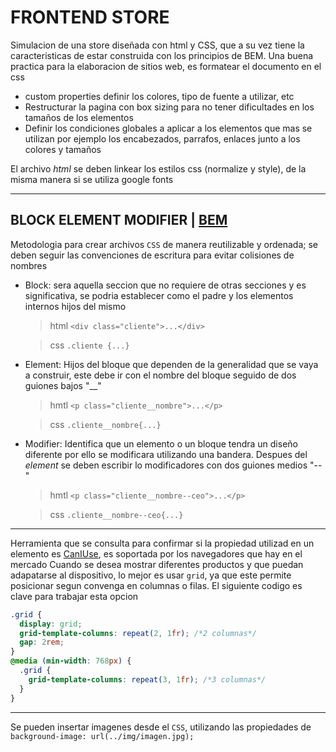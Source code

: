 # FRONTEND STORE

Simulacion de una store diseñada con html y CSS, que a su vez tiene la caracteristicas de estar construida con los principios de BEM.
Una buena practica para la elaboracion de sitios web, es formatear el documento en el css

- custom properties definir los colores, tipo de fuente a utilizar, etc
- Restructurar la pagina con box sizing para no tener dificultades en los tamaños de los elementos
- Definir los condiciones globales a aplicar a los elementos que mas se utilizan por ejemplo los encabezados, parrafos, enlaces junto a los colores y tamaños

El archivo _html_ se deben linkear los estilos css (normalize y style), de la misma manera si se utiliza google fonts

---

## BLOCK ELEMENT MODIFIER | [BEM](https://getbem.com/ 'sitio web oficial')

Metodologia para crear archivos `CSS` de manera reutilizable y ordenada; se deben seguir las convenciones de escritura para evitar colisiones de nombres

- Block: sera aquella seccion que no requiere de otras secciones y es significativa, se podria establecer como el padre y los elementos internos hijos del mismo

  > html `<div class="cliente">...</div>`

  > css `.cliente {...}`

- Element: Hijos del bloque que dependen de la generalidad que se vaya a construir, este debe ir con el nombre del bloque seguido de dos guiones bajos "\_\_"

  > hmtl `<p class="cliente__nombre">...</p>`

  > css `.cliente__nombre{...}`

- Modifier: Identifica que un elemento o un bloque tendra un diseño diferente por ello se modificara utilizando una bandera. Despues del _element_ se deben escribir lo modificadores con dos guiones medios "--"

  > hmtl `<p class="cliente__nombre--ceo">...</p>`

  > css `.cliente__nombre--ceo{...}`

---

Herramienta que se consulta para confirmar si la propiedad utilizad en un elemento es [CanIUse](https://caniuse.com/), es soportada por los navegadores que hay en el mercado
Cuando se desea mostrar diferentes productos y que puedan adapatarse al dispositivo, lo mejor es usar `grid`, ya que este permite posicionar segun convenga en columnas o filas. El siguiente codigo es clave para trabajar esta opcion

```css
.grid {
  display: grid;
  grid-template-columns: repeat(2, 1fr); /*2 columnas*/
  gap: 2rem;
}
@media (min-width: 768px) {
  .grid {
    grid-template-columns: repeat(3, 1fr); /*3 columnas*/
  }
}
```

---

Se pueden insertar imagenes desde el `CSS`, utilizando las propiedades de `background-image: url(../img/imagen.jpg);`
